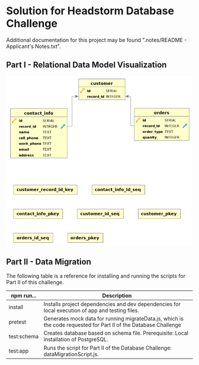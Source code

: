 # Solution for Headstorm Database Challenge

Additional documentation for this project may be found ".notes/README - Applicant's Notes.txt".

## Part I - Relational Data Model Visualization

![Visualization of database schema](./headstorm_db_visualization.png)

## Part II - Data Migration

The following table is a reference for installing and running the scripts for Part II of this challenge.

| npm run...  | Description                                                                                                       |
|-------------|-------------------------------------------------------------------------------------------------------------------|
| install     | Installs project dependencies and dev dependencies for local execution of app and testing files.                  |
| pretest     | Generates mock data for running migrateData.js, which is the code requested for Part II of the Database Challenge |
| test:schema | Creates database based on schema file. Prerequisite: Local installation of PostgreSQL.                            |
| test:app    | Runs the script for Part II of the Database Challenge: dataMigrationScript.js.                                    |

